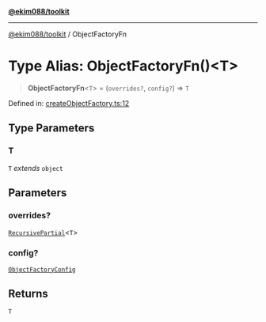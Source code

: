 [**@ekim088/toolkit**](../README.md)

---

[@ekim088/toolkit](../README.md) / ObjectFactoryFn

# Type Alias: ObjectFactoryFn()\<T\>

> **ObjectFactoryFn**\<`T`\> = (`overrides?`, `config?`) => `T`

Defined in: [createObjectFactory.ts:12](https://github.com/ekim088/toolkit/blob/main/src/createObjectFactory.ts#L12)

## Type Parameters

### T

`T` _extends_ `object`

## Parameters

### overrides?

[`RecursivePartial`](RecursivePartial.md)\<`T`\>

### config?

[`ObjectFactoryConfig`](ObjectFactoryConfig.md)

## Returns

`T`
